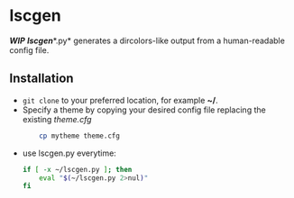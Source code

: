 # lscgen
***WIP***
***lscgen****.py* generates a dircolors-like output from a human-readable config file.

## Installation
- `git clone` to your preferred location, for example **~/**.
- Specify a theme by copying your desired config file replacing the existing *theme.cfg*
	```sh
		cp mytheme theme.cfg
	```
- use lscgen.py everytime:
	```sh
	if [ -x ~/lscgen.py ]; then
		eval "$(~/lscgen.py 2>nul)"
	fi
	```
